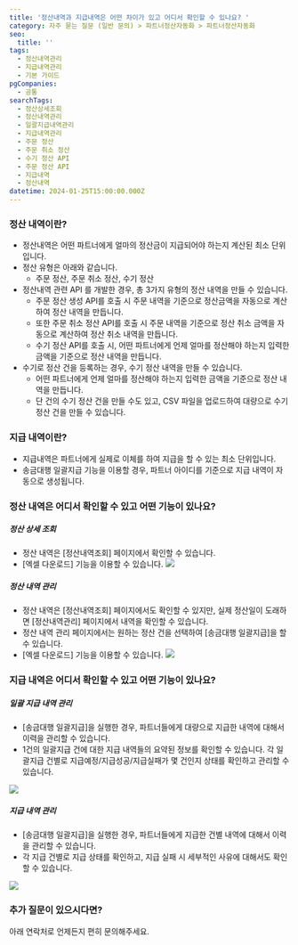 ```yaml
---
title: '정산내역과 지급내역은 어떤 차이가 있고 어디서 확인할 수 있나요? '
category: 자주 묻는 질문 (일반 문의) > 파트너정산자동화 > 파트너정산자동화
seo:
  title: ''
tags:
  - 정산내역관리
  - 지급내역관리
  - 기본 가이드
pgCompanies:
  - 공통
searchTags:
  - 정산상세조회
  - 정산내역관리
  - 일괄지급내역관리
  - 지급내역관리
  - 주문 정산
  - 주문 취소 정산
  - 수기 정산 API
  - 주문 정산 API
  - 지급내역
  - 정산내역
datetime: 2024-01-25T15:00:00.000Z
---
```


<Callout content="정산내역은 어떤 파트너에게 얼마의 정산금이 지급되어야 하는지 계산된 최소 단위이고
지급내역은 파트너에게 실제로 이체를하여 지급을 할 수 있는 최소 단위입니다. " title="" />

### 정산 내역이란?

- 정산내역은 어떤 파트너에게 얼마의 정산금이 지급되어야 하는지 계산된 최소 단위입니다.
- 정산 유형은 아래와 같습니다.
  - 주문 정산, 주문 취소 정산, 수기 정산
- 정산내역 관련 API 를 개발한 경우, 총 3가지 유형의 정산 내역을 만들 수 있습니다.
  - 주문 정산 생성 API를 호출 시 주문 내역을 기준으로 정산금액을 자동으로 계산하여 정산 내역을 만듭니다.
  - 또한 주문 취소 정산 API를 호출 시 주문 내역을 기준으로 정산 취소 금액을 자동으로 계산하여 정산 취소 내역을 만듭니다.
  - 수기 정산 API를 호출 시, 어떤 파트너에게 언제 얼마를 정산해야 하는지 입력한 금액을 기준으로 정산 내역을 만듭니다.
- 수기로 정산 건을 등록하는 경우, 수기 정산 내역을 만들 수 있습니다.
  - 어떤 파트너에게 언제 얼마를 정산해야 하는지 입력한 금액을 기준으로 정산 내역을 만듭니다.
  - 단 건의 수기 정산 건을 만들 수도 있고, CSV 파일을 업로드하여 대량으로 수기 정산 건을 만들 수 있습니다.

### 지급 내역이란?

- 지급내역은 파트너에게 실제로 이체를 하여 지급을 할 수 있는 최소 단위입니다.
- 송금대행 일괄지급 기능을 이용할 경우, 파트너 아이디를 기준으로 지급 내역이 자동으로 생성됩니다.

### 정산 내역은 어디서 확인할 수 있고 어떤 기능이 있나요?

##### 정산 상세 조회

- 정산 내역은 \[정산내역조회] 페이지에서 확인할 수 있습니다.
- \[엑셀 다운로드] 기능을 이용할 수 있습니다. ![](</uploads/파트너정산자동화/정산상세조회 스크린샷.png>)

##### 정산 내역 관리

- 정산 내역은 \[정산내역조회] 페이지에서도 확인할 수 있지만, 실제 정산일이 도래하면 \[정산내역관리] 페이지에서 내역을 확인할 수 있습니다.
- 정산 내역 관리 페이지에서는 원하는 정산 건을 선택하여 \[송금대행 일괄지급]을 할 수 있습니다.
- \[엑셀 다운로드] 기능을 이용할 수 있습니다. ![](/uploads/파트너정산자동화/정산내역관리.png)

### 지급 내역은 어디서 확인할 수 있고 어떤 기능이 있나요?

##### 일괄 지급 내역 관리

- \[송금대행 일괄지급]을 실행한 경우, 파트너들에게 대량으로 지급한 내역에 대해서 이력을 관리할 수 있습니다.
- 1건의 일괄지급 건에 대한 지급 내역들의 요약된 정보를 확인할 수 있습니다. 각 일괄지급 건별로 지급예정/지급성공/지급실패가 몇 건인지 상태를 확인하고 관리할 수 있습니다.

![](/uploads/파트너정산자동화/일괄지급내역관리.png)

##### 지급 내역 관리

- \[송금대행 일괄지급]을 실행한 경우, 파트너들에게 지급한 건별 내역에 대해서 이력을 관리할 수 있습니다.
- 각 지급 건별로 지급 상태를 확인하고, 지급 실패 시 세부적인 사유에 대해서도 확인할 수 있습니다.

![](/uploads/파트너정산자동화/지급내역관리.png)

### 추가 질문이 있으시다면?

아래 연락처로 언제든지 편히 문의해주세요.

<Callout content="기술 문의 지원 이메일
b2b.support@portone.io" />

###
